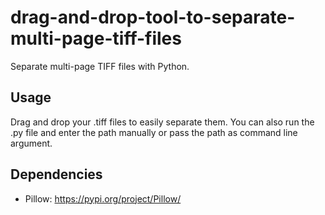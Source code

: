 # drag-and-drop-tool-to-separate-multi-page-tiff-files
Separate multi-page TIFF files with Python.
## Usage
Drag and drop your .tiff files to easily separate them. You can also run the .py file and enter the path manually or pass the path as command line argument.
## Dependencies
* Pillow: https://pypi.org/project/Pillow/
